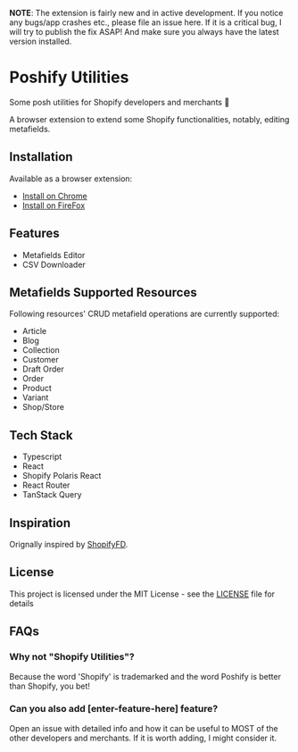 **NOTE**: The extension is fairly new and in active development. If you notice any bugs/app crashes etc., please file an issue here. If it is a critical bug, I will try to publish the fix ASAP! And make sure you always have the latest version installed.

# Poshify Utilities
Some posh utilities for Shopify developers and merchants 🎉

A browser extension to extend some Shopify functionalities, notably, editing metafields.

## Installation
Available as a browser extension:
 - [Install on Chrome](https://chrome.google.com/webstore/detail/shopify-metafields-editor/albldpmnhhhcjiladaacehfabibgbllk "Chrome")
 - [Install on FireFox](https://addons.mozilla.org/en-US/firefox/addon/poshify-utilities/ "FireFox")

## Features
- Metafields Editor
- CSV Downloader

## Metafields Supported Resources
Following resources' CRUD metafield operations are currently supported:
 - Article
 - Blog
 - Collection
 - Customer
 - Draft Order
 - Order
 - Product
 - Variant
 - Shop/Store

## Tech Stack
 - Typescript
 - React
 - Shopify Polaris React
 - React Router
 - TanStack Query

## Inspiration
Orignally inspired by [ShopifyFD](https://github.com/freakdesign/shopifyFD "Shopify FD").

## License
This project is licensed under the MIT License - see the [LICENSE](https://github.com/husseyexplores/poshify-utilities/blob/master/LICENSE "License") file for details

## FAQs

### Why not "Shopify Utilities"?
Because the word 'Shopify' is trademarked and the word Poshify is better than Shopify, you bet!

### Can you also add [enter-feature-here] feature?
Open an issue with detailed info and how it can be useful to MOST of the other developers and merchants. If it is worth adding, I might consider it.
